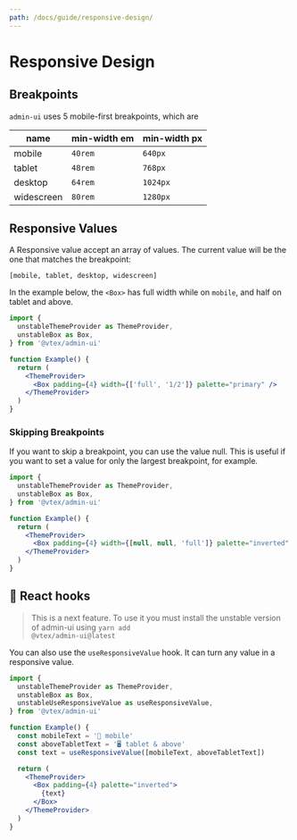 ```yaml
---
path: /docs/guide/responsive-design/
---
```


# Responsive Design

## Breakpoints

`admin-ui` uses 5 mobile-first breakpoints, which are

| name       | min-width em | min-width px |
| ---------- | ------------ | ------------ |
| mobile     | `40rem`      | `640px`      |
| tablet     | `48rem`      | `768px`      |
| desktop    | `64rem`      | `1024px`     |
| widescreen | `80rem`      | `1280px`     |

## Responsive Values

A Responsive value accept an array of values. The current value will be the one that matches the breakpoint:

```static
[mobile, tablet, desktop, widescreen]
```

In the example below, the `<Box>` has full width while on `mobile`, and half on tablet and above.

```jsx
import {
  unstableThemeProvider as ThemeProvider,
  unstableBox as Box,
} from '@vtex/admin-ui'

function Example() {
  return (
    <ThemeProvider>
      <Box padding={4} width={['full', '1/2']} palette="primary" />
    </ThemeProvider>
  )
}
```

### Skipping Breakpoints

If you want to skip a breakpoint, you can use the value null. This is useful if you want to set a value for only the largest breakpoint, for example.

```jsx
import {
  unstableThemeProvider as ThemeProvider,
  unstableBox as Box,
} from '@vtex/admin-ui'

function Example() {
  return (
    <ThemeProvider>
      <Box padding={4} width={[null, null, 'full']} palette="inverted" />
    </ThemeProvider>
  )
}
```

## 🎣 React hooks

<blockquote next="true">

This is a next feature. To use it you must install the unstable version of admin-ui using <code>yarn add @vtex/admin-ui@latest</code>

</blockquote>

You can also use the `useResponsiveValue` hook. It can turn any value in a responsive value.

```jsx
import {
  unstableThemeProvider as ThemeProvider,
  unstableBox as Box,
  unstableUseResponsiveValue as useResponsiveValue,
} from '@vtex/admin-ui'

function Example() {
  const mobileText = '📱 mobile'
  const aboveTabletText = '🖥 tablet & above'
  const text = useResponsiveValue([mobileText, aboveTabletText])

  return (
    <ThemeProvider>
      <Box padding={4} palette="inverted">
        {text}
      </Box>
    </ThemeProvider>
  )
}
```
